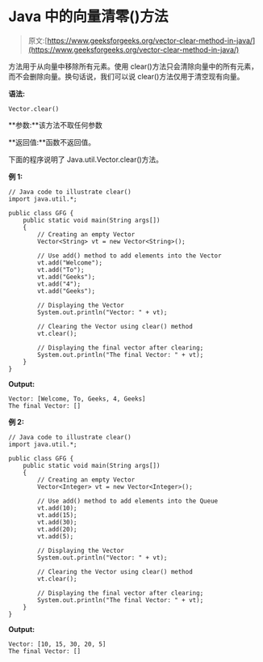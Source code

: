 # Java 中的向量清零()方法

> 原文:[https://www.geeksforgeeks.org/vector-clear-method-in-java/](https://www.geeksforgeeks.org/vector-clear-method-in-java/)

方法用于从向量中移除所有元素。使用 clear()方法只会清除向量中的所有元素，而不会删除向量。换句话说，我们可以说 clear()方法仅用于清空现有向量。

**语法:**

```
Vector.clear()
```

**参数:**该方法不取任何参数

**返回值:**函数不返回值。

下面的程序说明了 Java.util.Vector.clear()方法。

**例 1:**

```
// Java code to illustrate clear()
import java.util.*;

public class GFG {
    public static void main(String args[])
    {
        // Creating an empty Vector
        Vector<String> vt = new Vector<String>();

        // Use add() method to add elements into the Vector
        vt.add("Welcome");
        vt.add("To");
        vt.add("Geeks");
        vt.add("4");
        vt.add("Geeks");

        // Displaying the Vector
        System.out.println("Vector: " + vt);

        // Clearing the Vector using clear() method
        vt.clear();

        // Displaying the final vector after clearing;
        System.out.println("The final Vector: " + vt);
    }
}
```

**Output:**

```
Vector: [Welcome, To, Geeks, 4, Geeks]
The final Vector: []

```

**例 2:**

```
// Java code to illustrate clear()
import java.util.*;

public class GFG {
    public static void main(String args[])
    {
        // Creating an empty Vector
        Vector<Integer> vt = new Vector<Integer>();

        // Use add() method to add elements into the Queue
        vt.add(10);
        vt.add(15);
        vt.add(30);
        vt.add(20);
        vt.add(5);

        // Displaying the Vector
        System.out.println("Vector: " + vt);

        // Clearing the Vector using clear() method
        vt.clear();

        // Displaying the final vector after clearing;
        System.out.println("The final Vector: " + vt);
    }
}
```

**Output:**

```
Vector: [10, 15, 30, 20, 5]
The final Vector: []

```